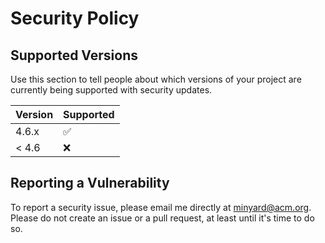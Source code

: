 # Security Policy

## Supported Versions

Use this section to tell people about which versions of your project are
currently being supported with security updates.

| Version | Supported          |
| ------- | ------------------ |
| 4.6.x   | :white_check_mark: |
| < 4.6   | :x:                |

## Reporting a Vulnerability

To report a security issue, please email me directly at minyard@acm.org.
Please do not create an issue or a pull request, at least until it's
time to do so.
